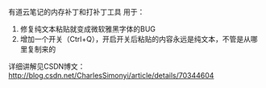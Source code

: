 有道云笔记的内存补丁和打补丁工具
用于：
1. 修复纯文本粘贴就变成微软雅黑字体的BUG
2. 增加一个开关（Ctrl+Q），开启开关后粘贴的内容永远是纯文本，不管是从哪里复制来的

详细讲解见CSDN博文：http://blog.csdn.net/CharlesSimonyi/article/details/70344604
